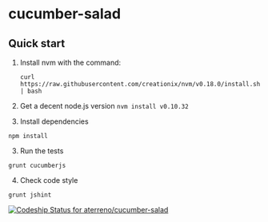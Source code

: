 cucumber-salad
==============

## Quick start

1. Install nvm with the command: 

   `curl https://raw.githubusercontent.com/creationix/nvm/v0.18.0/install.sh | bash`

2. Get a decent node.js version
   `nvm install v0.10.32`
   
2. Install dependencies

  `npm install`

3. Run the tests 

  `grunt cucumberjs`

4. Check code style

  `grunt jshint`

[ ![Codeship Status for aterreno/cucumber-salad](https://codeship.com/projects/b23b6c60-5c56-0132-3613-06a513245d06/status)](https://codeship.com/projects/50784)